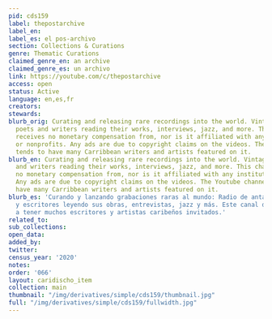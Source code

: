 ```yaml
---
pid: cds159
label: thepostarchive
label_en:
label_es: el pos-archivo
section: Collections & Curations
genre: Thematic Curations
claimed_genre_en: an archive
claimed_genre_es: un archivo
link: https://youtube.com/c/thepostarchive
access: open
status: Active
language: en,es,fr
creators:
stewards:
blurb_orig: Curating and releasing rare recordings into the world. Vintage radio,
  poets and writers reading their works, interviews, jazz, and more. This channel
  receives no monetary compensation from, nor is it affiliated with any institutions
  or nonprofits. Any ads are due to copyright claims on the videos. The Youtube channel
  tends to have many Carribbean writers and artists featured on it.
blurb_en: Curating and releasing rare recordings into the world. Vintage radio, poets
  and writers reading their works, interviews, jazz, and more. This channel receives
  no monetary compensation from, nor is it affiliated with any institutions or nonprofits.
  Any ads are due to copyright claims on the videos. The Youtube channel tends to
  have many Carribbean writers and artists featured on it.
blurb_es: 'Curando y lanzando grabaciones raras al mundo: Radio de antaño, poetas
  y escritores leyendo sus obras, entrevistas, jazz y más. Este canal de Youtube tiende
  a tener muchos escritores y artistas caribeños invitados.'
related_to:
sub_collections:
open_data:
added_by:
twitter:
census_year: '2020'
notes:
order: '066'
layout: caridischo_item
collection: main
thumbnail: "/img/derivatives/simple/cds159/thumbnail.jpg"
full: "/img/derivatives/simple/cds159/fullwidth.jpg"
---
```

